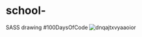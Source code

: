 # school-
SASS drawing #100DaysOfCode 
![dnqajtxvyaaoior](https://user-images.githubusercontent.com/28660530/45662248-0f10ef00-bb3c-11e8-9ca5-836ba2719bd7.jpg)

